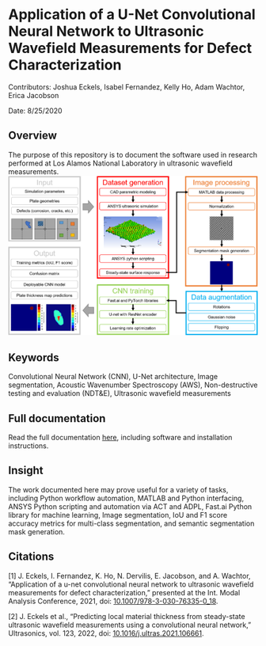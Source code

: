 # Application of a U-Net Convolutional Neural Network to Ultrasonic Wavefield Measurements for Defect Characterization

Contributors: Joshua Eckels, Isabel Fernandez, Kelly Ho, Adam Wachtor, Erica Jacobson

Date: 8/25/2020

## Overview
The purpose of this repository is to document the software used in research performed at Los Alamos National Laboratory in ultrasonic wavefield measurements.
![Project overview](documentation/DeepWaves-doc/project_overview.png)

## Keywords
Convolutional Neural Network (CNN), U-Net architecture, Image segmentation, Acoustic Wavenumber Spectroscopy (AWS), Non-destructive testing and evaluation (NDT&E), Ultrasonic wavefield measurements

## Full documentation

Read the full documentation [here](./documentation/DeepWaves-doc.pdf), including software and installation instructions.

## Insight

The work documented here may prove useful for a variety of tasks, including Python workflow automation, MATLAB and Python interfacing, ANSYS Python scripting and automation via ACT and ADPL, Fast.ai Python library for machine learning, Image segmentation, IoU and F1 score accuracy metrics for multi-class segmentation, and semantic segmentation mask generation.

## Citations

[1] J. Eckels, I. Fernandez, K. Ho, N. Dervilis, E. Jacobson, and A. Wachtor, “Application of a u-net convolutional neural network to ultrasonic wavefield measurements for defect characterization,” presented at the Int. Modal Analysis Conference, 2021, doi: [10.1007/978-3-030-76335-0_18](https://doi.org/10.1007/978-3-030-76335-0_18).

[2] J. Eckels et al., “Predicting local material thickness from steady-state ultrasonic wavefield measurements using a convolutional neural network,” Ultrasonics, vol. 123, 2022, doi: [10.1016/j.ultras.2021.106661](https://doi.org/10.1016/j.ultras.2021.106661).
